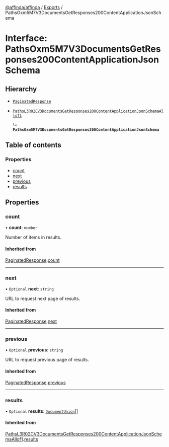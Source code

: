 [@affinda/affinda](../README.md) / [Exports](../modules.md) / PathsOxm5M7V3DocumentsGetResponses200ContentApplicationJsonSchema

# Interface: PathsOxm5M7V3DocumentsGetResponses200ContentApplicationJsonSchema

## Hierarchy

- [`PaginatedResponse`](PaginatedResponse.md)

- [`PathsL3R02CV3DocumentsGetResponses200ContentApplicationJsonSchemaAllof1`](PathsL3R02CV3DocumentsGetResponses200ContentApplicationJsonSchemaAllof1.md)

  ↳ **`PathsOxm5M7V3DocumentsGetResponses200ContentApplicationJsonSchema`**

## Table of contents

### Properties

- [count](PathsOxm5M7V3DocumentsGetResponses200ContentApplicationJsonSchema.md#count)
- [next](PathsOxm5M7V3DocumentsGetResponses200ContentApplicationJsonSchema.md#next)
- [previous](PathsOxm5M7V3DocumentsGetResponses200ContentApplicationJsonSchema.md#previous)
- [results](PathsOxm5M7V3DocumentsGetResponses200ContentApplicationJsonSchema.md#results)

## Properties

### count

• **count**: `number`

Number of items in results.

#### Inherited from

[PaginatedResponse](PaginatedResponse.md).[count](PaginatedResponse.md#count)

___

### next

• `Optional` **next**: `string`

URL to request next page of results.

#### Inherited from

[PaginatedResponse](PaginatedResponse.md).[next](PaginatedResponse.md#next)

___

### previous

• `Optional` **previous**: `string`

URL to request previous page of results.

#### Inherited from

[PaginatedResponse](PaginatedResponse.md).[previous](PaginatedResponse.md#previous)

___

### results

• `Optional` **results**: [`DocumentUnion`](../modules.md#documentunion)[]

#### Inherited from

[PathsL3R02CV3DocumentsGetResponses200ContentApplicationJsonSchemaAllof1](PathsL3R02CV3DocumentsGetResponses200ContentApplicationJsonSchemaAllof1.md).[results](PathsL3R02CV3DocumentsGetResponses200ContentApplicationJsonSchemaAllof1.md#results)
